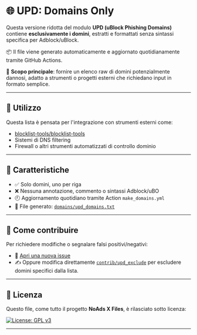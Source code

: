 # 🌐 UPD: Domains Only

Questa versione ridotta del modulo **UPD (uBlock Phishing Domains)** contiene **esclusivamente i domini**, estratti e formattati senza sintassi specifica per Adblock/uBlock.

📦 Il file viene generato automaticamente e aggiornato quotidianamente tramite GitHub Actions.

🔧 **Scopo principale**: fornire un elenco raw di domini potenzialmente dannosi, adatto a strumenti o progetti esterni che richiedano input in formato semplice.

---

## 🧩 Utilizzo

Questa lista è pensata per l'integrazione con strumenti esterni come:

- [blocklist-tools/blocklist-tools](https://github.com/blocklist-tools/blocklist-tools)
- Sistemi di DNS filtering
- Firewall o altri strumenti automatizzati di controllo dominio

---

## 📌 Caratteristiche

- ✅ Solo domini, uno per riga
- ❌ Nessuna annotazione, commento o sintassi Adblock/uBO
- 🕘 Aggiornamento quotidiano tramite Action `make_domains.yml`
- 📂 File generato: [`domains/upd_domains.txt`](/domains/upd_domains.txt)

---

## 🤝 Come contribuire

Per richiedere modifiche o segnalare falsi positivi/negativi:

- 📩 [Apri una nuova issue](https://github.com/gioxx/xfiles/issues/new/choose)
- ✍️ Oppure modifica direttamente [`contrib/upd_exclude`](/contrib/upd_exclude) per escludere domini specifici dalla lista.

---

## 📜 Licenza

Questo file, come tutto il progetto **NoAds X Files**, è rilasciato sotto licenza:

[![License: GPL v3](https://img.shields.io/badge/License-GPLv3-blue.svg)](https://www.gnu.org/licenses/gpl-3.0)

---
